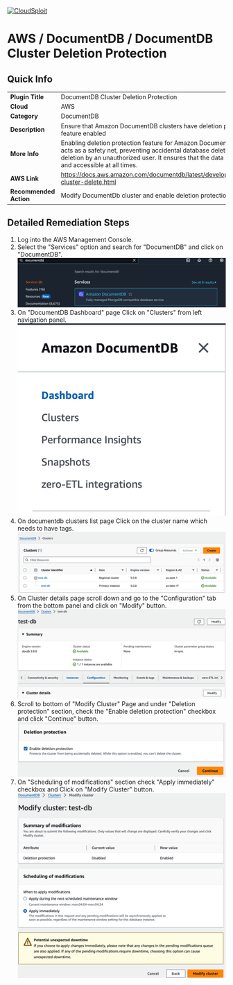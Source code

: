[![CloudSploit](https://cloudsploit.com/img/logo-new-big-text-100.png "CloudSploit")](https://cloudsploit.com)

# AWS / DocumentDB / DocumentDB Cluster Deletion Protection

## Quick Info

| | |
|-|-|
| **Plugin Title** | DocumentDB Cluster Deletion Protection |
| **Cloud** | AWS |
| **Category** | DocumentDB |
| **Description** | Ensure that Amazon DocumentDB clusters have deletion protection feature enabled |
| **More Info** |Enabling deletion protection feature for Amazon DocumentDB clusters acts as a safety net, preventing accidental database deletions or deletion by an unauthorized user. It ensures that the data stays secure and accessible at all times.  |
| **AWS Link** | https://docs.aws.amazon.com/documentdb/latest/developerguide/db-cluster-delete.html |
| **Recommended Action** | Modify DocumentDb cluster and enable deletion protection |

## Detailed Remediation Steps 
1. Log into the AWS Management Console.
2. Select the "Services" option and search for "DocumentDB" and click on "DocumentDB".</br> <img src="/resources/aws/documentdb/docdb-deletion-protection/step2.png"/>
3. On "DocumentDB Dashboard" page Click on "Clusters" from left navigation panel.</br> <img src="/resources/aws/documentdb/docdb-deletion-protection/step3.png"/>
4. On documentdb clusters list page Click on the cluster name which needs to have tags.</br> <img src="/resources/aws/documentdb/docdb-deletion-protection/step4.png"/>
5. On Cluster details page scroll down and go to the "Configuration" tab from the bottom panel and click on "Modify" button.</br> <img src="/resources/aws/documentdb/docdb-deletion-protection/step5.png"/>
6. Scroll to bottom of "Modify Cluster" Page and under "Deletion protection" section, check the "Enable deletion protection" checkbox and click "Continue" button.</br> <img src="/resources/aws/documentdb/docdb-deletion-protection/step6.png"/>
7. On "Scheduling of modifications" section check "Apply immediately" checkbox and Click on "Modify Cluster" button.</br> <img src="/resources/aws/documentdb/docdb-deletion-protection/step7.png"/> 



